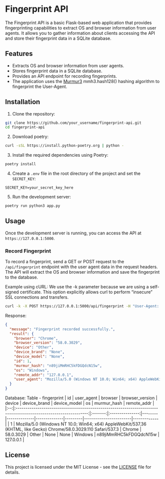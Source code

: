 # Fingerprint API

The Fingerprint API is a basic Flask-based web application that provides fingerprinting capabilities to extract OS and browser information from user agents. It allows you to gather information about clients accessing the API and store their fingerprint data in a SQLite database.

## Features

- Extracts OS and browser information from user agents.
- Stores fingerprint data in a SQLite database.
- Provides an API endpoint for recording fingerprints.
- The application uses the [Murmur3](https://github.com/hajimes/mmh3) mmh3.hash128() hashing algorithm to fingerprint the User-Agent.

## Installation

1. Clone the repository:

```bash
git clone https://github.com/your_username/fingerprint-api.git
cd fingerprint-api
```

2. Download poetry:
```bash
curl -sSL https://install.python-poetry.org | python -
```

3. Install the required dependencies using Poetry:

```bash
poetry install
```

4. Create a `.env` file in the root directory of the project and set the `SECRET_KEY`:

```
SECRET_KEY=your_secret_key_here
```

5. Run the development server:

```bash
poetry run python3 app.py
```

## Usage

Once the development server is running, you can access the API at `https://127.0.0.1:5000`.

### Record Fingerprint

To record a fingerprint, send a GET or POST request to the `/api/fingerprint` endpoint with the user agent data in the request headers. The API will extract the OS and browser information and save the fingerprint to the database.

Example using cURL:
We use the -k parameter because we are using a self-signed certificate. This option explicitly allows curl to perform “insecure” SSL connections and transfers.
```bash
curl -k -X POST https://127.0.0.1:5000/api/fingerprint -H "User-Agent: Mozilla/5.0 (Windows NT 10.0; Win64; x64) AppleWebKit/537.36 (KHTML, like Gecko) Chrome/58.0.3029.110 Safari/537.3" 
```

Response:
```json
{
  "message": "Fingerprint recorded successfully.",
  "result": {
    "browser": "Chrome",
    "browser_version": "58.0.3029",
    "device": "Other",
    "device_brand": "None",
    "device_model": "None",
    "id": 1,
    "murmur_hash": "n89jiMmRHC5kFDGQdcN15w",
    "os": "Windows",
    "remote_addr": "127.0.0.1",
    "user_agent": "Mozilla/5.0 (Windows NT 10.0; Win64; x64) AppleWebKit/537.36 (KHTML, like Gecko) Chrome/58.0.3029.110 Safari/537.3"
  }
}
```

Database:
Table - fingerprint
| id |                                                     user_agent                                                     | browser | browser_version | device | device_brand | device_model | os      | murmur_hash            | remote_addr |
|:--:|:------------------------------------------------------------------------------------------------------------------:|:-------:|:---------------:|--------|--------------|--------------|---------|------------------------|-------------|
| 1  | Mozilla/5.0 (Windows NT 10.0; Win64; x64) AppleWebKit/537.36 (KHTML, like Gecko) Chrome/58.0.3029.110 Safari/537.3 | Chrome  | 58.0.3029       | Other  | None         | None         | Windows | n89jiMmRHC5kFDGQdcN15w | 127.0.0.1   |



## License

This project is licensed under the MIT License - see the [LICENSE](LICENSE) file for details.
